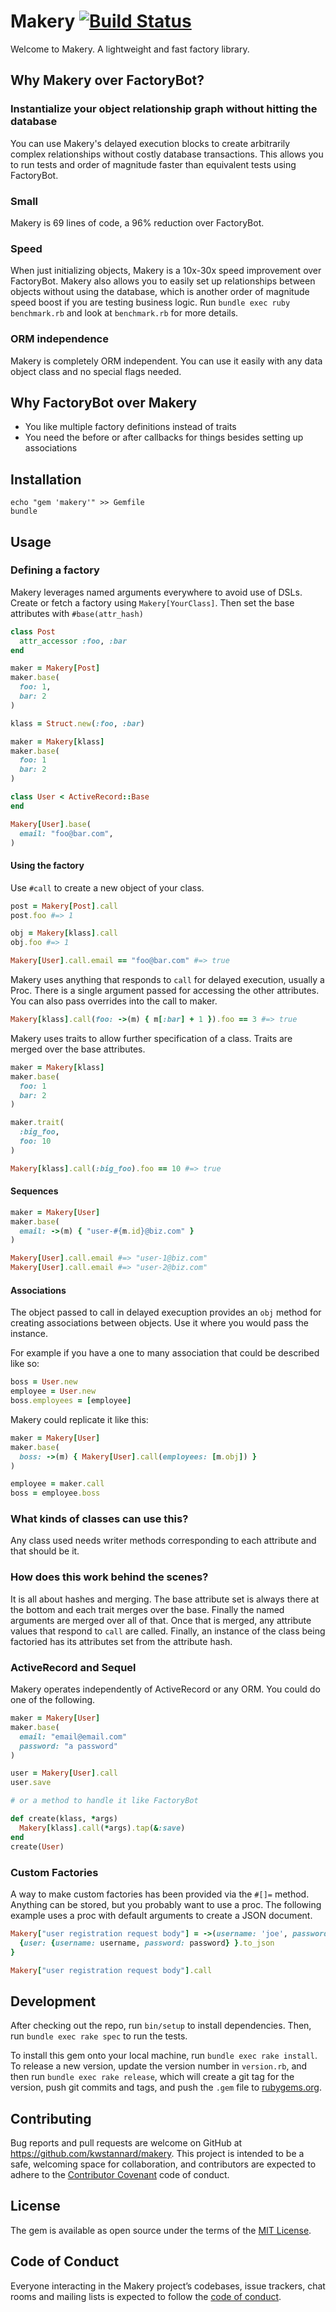 # Makery [![Build Status](https://travis-ci.org/kwstannard/makery.svg?branch=master)](https://travis-ci.org/kwstannard/makery)

Welcome to Makery. A lightweight and fast factory library.

## Why Makery over FactoryBot?

### Instantialize your object relationship graph without hitting the database

You can use Makery's delayed execution blocks to create arbitrarily complex relationships without costly database
transactions. This allows you to run tests and order of magnitude faster than equivalent tests using FactoryBot.

### Small

Makery is 69 lines of code, a 96% reduction over FactoryBot.

### Speed

When just initializing objects, Makery is a 10x-30x speed improvement over FactoryBot. Makery also allows you to
easily set up relationships between objects without using the database, which is another order of magnitude
speed boost if you are testing business logic. Run `bundle exec ruby benchmark.rb` and look at `benchmark.rb`
for more details.

### ORM independence

Makery is completely ORM independent. You can use it easily with any data object class and no special flags needed.

## Why FactoryBot over Makery

- You like multiple factory definitions instead of traits
- You need the before or after callbacks for things besides setting up associations

## Installation

```shell
echo "gem 'makery'" >> Gemfile
bundle
```

## Usage

### Defining a factory

Makery leverages named arguments everywhere to avoid use of DSLs. Create or fetch a factory using `Makery[YourClass]`.
Then set the base attributes with `#base(attr_hash)`

```ruby
class Post
  attr_accessor :foo, :bar
end

maker = Makery[Post]
maker.base(
  foo: 1,
  bar: 2
)
```

```ruby
klass = Struct.new(:foo, :bar)

maker = Makery[klass]
maker.base(
  foo: 1
  bar: 2
)
```

```ruby
class User < ActiveRecord::Base
end

Makery[User].base(
  email: "foo@bar.com",
)
```

#### Using the factory

Use `#call` to create a new object of your class.

```ruby
post = Makery[Post].call
post.foo #=> 1

obj = Makery[klass].call
obj.foo #=> 1

Makery[User].call.email == "foo@bar.com" #=> true
```

Makery uses anything that responds to `call` for delayed execution, usually a Proc. There is a
single argument passed for accessing the other attributes. You can also pass
overrides into the call to maker.

```ruby
Makery[klass].call(foo: ->(m) { m[:bar] + 1 }).foo == 3 #=> true
```

Makery uses traits to allow further specification of a class. Traits are merged over
the base attributes.

```ruby
maker = Makery[klass]
maker.base(
  foo: 1
  bar: 2
)

maker.trait(
  :big_foo,
  foo: 10
)

Makery[klass].call(:big_foo).foo == 10 #=> true
```

#### Sequences

```ruby
maker = Makery[User]
maker.base(
  email: ->(m) { "user-#{m.id}@biz.com" }
)

Makery[User].call.email #=> "user-1@biz.com"
Makery[User].call.email #=> "user-2@biz.com"
```

#### Associations

The object passed to call in delayed execuption provides an `obj` method for creating
associations between objects. Use it where you would pass the instance.

For example if you have a one to many association that could be described like so:

```ruby
boss = User.new
employee = User.new
boss.employees = [employee]
```

Makery could replicate it like this:

```ruby
maker = Makery[User]
maker.base(
  boss: ->(m) { Makery[User].call(employees: [m.obj]) }
)

employee = maker.call
boss = employee.boss
```

### What kinds of classes can use this?

Any class used needs writer methods corresponding to each attribute and that should be it.

### How does this work behind the scenes?

It is all about hashes and merging. The base attribute set is always there at the bottom and
each trait merges over the base. Finally the named arguments are merged over all of that. Once
that is merged, any attribute values that respond to `call` are called. Finally, an instance
of the class being factoried has its attributes set from the attribute hash.

### ActiveRecord and Sequel

Makery operates independently of ActiveRecord or any ORM. You could do one of the
following.

```ruby
maker = Makery[User]
maker.base(
  email: "email@email.com"
  password: "a password"
)

user = Makery[User].call
user.save

# or a method to handle it like FactoryBot

def create(klass, *args)
  Makery[klass].call(*args).tap(&:save)
end
create(User)
```

### Custom Factories

A way to make custom factories has been provided via the `#[]=` method. Anything can be stored,
but you probably want to use a proc. The following example uses a proc with default arguments to
create a JSON document.

```ruby
Makery["user registration request body"] = ->(username: 'joe', password: '1234') {
  {user: {username: username, password: password} }.to_json
}

Makery["user registration request body"].call
```

## Development

After checking out the repo, run `bin/setup` to install dependencies. Then, run `bundle exec rake spec` to run the tests.

To install this gem onto your local machine, run `bundle exec rake install`. To release a new version, update the version number in `version.rb`, and then run `bundle exec rake release`, which will create a git tag for the version, push git commits and tags, and push the `.gem` file to [rubygems.org](https://rubygems.org).

## Contributing

Bug reports and pull requests are welcome on GitHub at https://github.com/kwstannard/makery. This project is intended to be a safe, welcoming space for collaboration, and contributors are expected to adhere to the [Contributor Covenant](http://contributor-covenant.org) code of conduct.

## License

The gem is available as open source under the terms of the [MIT License](https://opensource.org/licenses/MIT).

## Code of Conduct

Everyone interacting in the Makery project’s codebases, issue trackers, chat rooms and mailing lists is expected to follow the [code of conduct](https://github.com/kwstannard/makery/blob/master/CODE_OF_CONDUCT.md).
